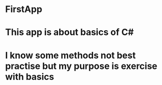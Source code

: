 # FirstApp

# This app is about basics of C#
# I know some methods not best practise but my purpose is exercise with basics
